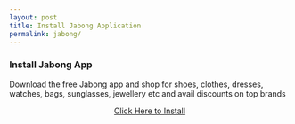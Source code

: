 ```yaml
---
layout: post
title: Install Jabong Application
permalink: jabong/
---
```

<div class="jumbotron">
  <h3>Install Jabong App</h3>
  <p>Download the free Jabong app and shop for shoes, clothes, dresses, watches, bags, sunglasses, jewellery etc and avail discounts on top brands</p>
<center><a class="btn btn-primary btn-lg" href="http://mmtrkms.com/mt/y264w2c4e4r233t224q2u234/" role="button">Click Here to Install</a></center>
</div>

